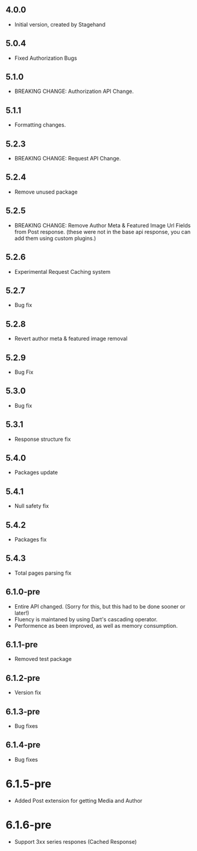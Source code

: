 ## 4.0.0

- Initial version, created by Stagehand

## 5.0.4

- Fixed Authorization Bugs

## 5.1.0

- BREAKING CHANGE: Authorization API Change.

## 5.1.1

- Formatting changes.

## 5.2.3

- BREAKING CHANGE: Request API Change.

## 5.2.4

- Remove unused package

## 5.2.5

- BREAKING CHANGE: Remove Author Meta & Featured Image Url Fields from Post response. (these were not in the base api response, you can add them using custom plugins.)

## 5.2.6

- Experimental Request Caching system

## 5.2.7

- Bug fix

## 5.2.8

- Revert author meta & featured image removal

## 5.2.9

- Bug Fix

## 5.3.0

- Bug fix

## 5.3.1

- Response structure fix

## 5.4.0

- Packages update

## 5.4.1

- Null safety fix

## 5.4.2

- Packages fix

## 5.4.3

- Total pages parsing fix

## 6.1.0-pre

- Entire API changed. (Sorry for this, but this had to be done sooner or later!)
- Fluency is maintaned by using Dart's cascading operator.
- Performence as been improved, as well as memory consumption.

## 6.1.1-pre

- Removed test package

## 6.1.2-pre

- Version fix

## 6.1.3-pre

- Bug fixes

## 6.1.4-pre

- Bug fixes

# 6.1.5-pre

- Added Post extension for getting Media and Author

# 6.1.6-pre

- Support 3xx series respones (Cached Response)